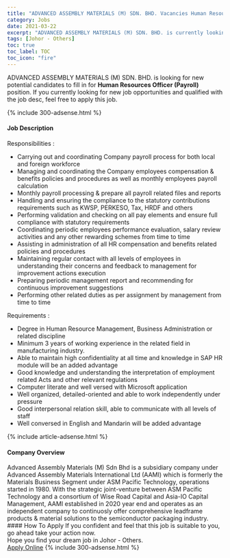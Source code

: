 ```yaml
---
title: "ADVANCED ASSEMBLY MATERIALS (M) SDN. BHD. Vacancies Human Resources Officer (Payroll)" 
category: Jobs 
date: 2021-03-22 
excerpt: "ADVANCED ASSEMBLY MATERIALS (M) SDN. BHD. is currently looking for suitable person to fill in the Human Resources Officer (Payroll) which based in Johor - Others" 
tags: [Johor - Others] 
toc: true 
toc_label: TOC 
toc_icon: "fire" 
--- 
```


<p>ADVANCED ASSEMBLY MATERIALS (M) SDN. BHD. is looking for new potential candidates to fill in for <b>Human Resources Officer (Payroll)</b> position. If you currently looking for new job opportunities and qualified with the job desc, feel free to apply this job.
</p>{% include 300-adsense.html %} 
<div><div><h4>Job Description</h4></div><div><div><span><div><p>Responsibilities :</p><ul><li>Carrying out and coordinating Company payroll process for both local and foreign workforce</li><li>Managing and coordinating the Company employees compensation &amp; benefits policies and procedures as well as monthly employees payroll calculation&#160;</li><li>Monthly payroll processing &amp; prepare all payroll related files and reports</li><li>Handling and ensuring the compliance to the statutory contributions requirements such as KWSP, PERKESO, Tax, HRDF and others</li><li>Performing validation and checking on all pay elements and ensure full compliance with statutory requirements</li><li>Coordinating periodic employees performance evaluation, salary review activities and any other rewarding schemes from time to time</li><li>Assisting in administration of all HR compensation and benefits related policies and procedures</li><li>Maintaining regular contact with all levels of employees in understanding their concerns and feedback to management for improvement actions execution</li><li>Preparing periodic management report and recommending for continuous improvement suggestions</li><li>Performing other related duties as per assignment by management from time to time</li></ul><p>Requirements :</p><ul><li>Degree in Human Resource Management, Business Administration or related discipline</li><li>Minimum 3 years of working experience in the related field in manufacturing industry.</li><li>Able to maintain high confidentiality at all time and knowledge in SAP HR module will be an added advantage</li><li>Good knowledge and understanding the interpretation of employment related Acts and other relevant regulations</li><li>Computer literate and well versed with Microsoft application</li><li>Well organized, detailed-oriented and able to work independently under pressure</li><li>Good interpersonal relation skill, able to communicate with all levels of staff</li><li>Well conversed in English and Mandarin will be added advantage</li></ul></div></span></div></div></div> 
{% include article-adsense.html %} 
<div><div><h4>Company Overview</h4></div><div><div><span><div><div>Advanced Assembly Materials (M) Sdn Bhd is a subsidiary company under Advanced Assembly Materials International Ltd (AAMI)&#160;which is formerly the Materials Business Segment under ASM Pacific Technology, operations started in 1980. With the strategic joint-venture between ASM Pacific Technology and a consortium of Wise Road Capital and Asia-IO Capital Management, AAMI established in 2020 year end and operates as an independent company to continuosly offer comprehensive leadframe products &amp; material solutions to the semiconductor packaging industry.</div></div></span></div></div></div> 
#### How To Apply 
If you confident and feel that this job is suitable to you, go ahead take your action now. <br/> 
Hope you find your dream job in Johor - Others. <br/> 
<a href="https://www.jobstreet.com.my/en/job/human-resources-officer-payroll-4513364?jobId=jobstreet-my-job-4513364&" class="btn btn--info" target="_blank" rel="nofollow noopenner">Apply Online</a> 
{% include 300-adsense.html %} 